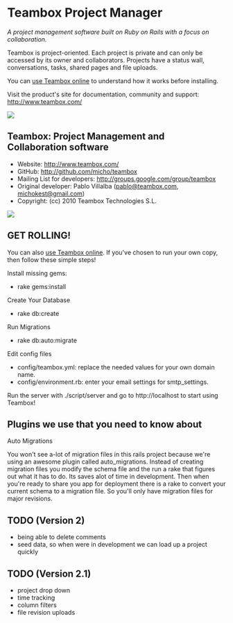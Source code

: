 Teambox Project Manager
================================

*A project management software built on Ruby on Rails with a focus on collaboration.*

Teambox is project-oriented. Each project is private and can only be accessed by its owner and collaborators.
Projects have a status wall, conversations, tasks, shared pages and file uploads.

You can [use Teambox online](http://www.teambox.com/ "Teambox") to understand how it works before installing.

Visit the product's site for documentation, community and support: <http://www.teambox.com/>

<a href="http://www.teambox.com"><img src="http://teambox.com/images/screenshots/overview.png" /></a>


Teambox: Project Management and Collaboration software
-------

- Website: <http://www.teambox.com/>
- GitHub: <http://github.com/micho/teambox>
- Mailing List for developers: <http://groups.google.com/group/teambox>
- Original developer: Pablo Villalba (pablo@teambox.com, michokest@gmail.com)
- Copyright: (cc) 2010 Teambox Technologies S.L.

<img src="http://blog.teambox.com/rails_features.jpg"/>


GET ROLLING!
-------

You can also [use Teambox online](http://www.teambox.com/ "Teambox"). If you've chosen to run your own copy,
then follow these simple steps!

Install missing gems:

- rake gems:install

Create Your Database 

- rake db:create

Run Migrations

- rake db:auto:migrate

Edit config files

- config/teambox.yml: replace the needed values for your own domain name.
- config/environment.rb: enter your email settings for smtp_settings.

Run the server with ./script/server and go to http://localhost to start using Teambox!


Plugins we use that you need to know about
-------

Auto Migrations

You won't see a-lot of migration files in this rails project because we're
using an awesome plugin called auto_migrations. Instead of creating migration
files you modify the schema file and the run a rake that figures out what it 
has to do. Its saves alot of time in development. Then when you're ready to
share you app for deployment there is a rake to convert your current schema
to a migration file. So you'll only have migration files for major revisions.

TODO (Version 2)
-----

* being able to delete comments
* seed data, so when were in development we can load up a project quickly

TODO (Version 2.1)
-----

* project drop down
* time tracking
* column filters
* file revision uploads
